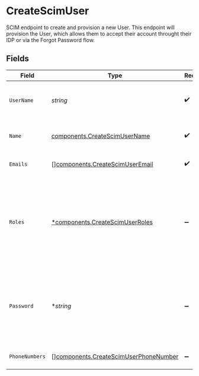 # CreateScimUser

SCIM endpoint to create and provision a new User. This endpoint will provision the User, which allows them to accept their account throught their IDP or via the Forgot Password flow.


## Fields

| Field                                                                                                                           | Type                                                                                                                            | Required                                                                                                                        | Description                                                                                                                     |
| ------------------------------------------------------------------------------------------------------------------------------- | ------------------------------------------------------------------------------------------------------------------------------- | ------------------------------------------------------------------------------------------------------------------------------- | ------------------------------------------------------------------------------------------------------------------------------- |
| `UserName`                                                                                                                      | *string*                                                                                                                        | :heavy_check_mark:                                                                                                              | A service provider's unique identifier for the user                                                                             |
| `Name`                                                                                                                          | [components.CreateScimUserName](../../models/components/createscimusername.md)                                                  | :heavy_check_mark:                                                                                                              | The components of the user's name                                                                                               |
| `Emails`                                                                                                                        | [][components.CreateScimUserEmail](../../models/components/createscimuseremail.md)                                              | :heavy_check_mark:                                                                                                              | Email addresses for the User                                                                                                    |
| `Roles`                                                                                                                         | [*components.CreateScimUserRoles](../../models/components/createscimuserroles.md)                                               | :heavy_minus_sign:                                                                                                              | Roles for the User. Options are owner, member, collaborator, or viewer. Roles may be specified as strings or SCIM role objects. |
| `Password`                                                                                                                      | **string*                                                                                                                       | :heavy_minus_sign:                                                                                                              | This attribute is intended to be used as a means to set, replace, or compare (i.e., filter for equality) a password             |
| `PhoneNumbers`                                                                                                                  | [][components.CreateScimUserPhoneNumber](../../models/components/createscimuserphonenumber.md)                                  | :heavy_minus_sign:                                                                                                              | Phone numbers for the User                                                                                                      |
